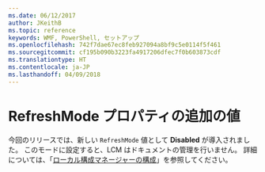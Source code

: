 ```yaml
---
ms.date: 06/12/2017
author: JKeithB
ms.topic: reference
keywords: WMF, PowerShell, セットアップ
ms.openlocfilehash: 742f7dae67ec8feb927094a8bf9c5e0114f5f461
ms.sourcegitcommit: cf195b090b3223fa4917206dfec7f0b603873cdf
ms.translationtype: HT
ms.contentlocale: ja-JP
ms.lasthandoff: 04/09/2018
---
```

# <a name="additional-value-for-refreshmode-property"></a>RefreshMode プロパティの追加の値

今回のリリースでは、新しい `RefreshMode` 値として **Disabled** が導入されました。 このモードに設定すると、LCM はドキュメントの管理を行いません。 詳細については、「[ローカル構成マネージャーの構成](https://msdn.microsoft.com/powershell/dsc/metaconfig)」を参照してください。